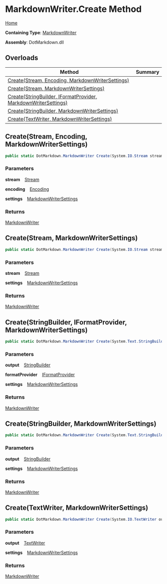 # MarkdownWriter\.Create Method

[Home](../../../README.md)

**Containing Type**: [MarkdownWriter](../README.md)

**Assembly**: DotMarkdown\.dll

## Overloads

| Method | Summary |
| ------ | ------- |
| [Create(Stream, Encoding, MarkdownWriterSettings)](#DotMarkdown_MarkdownWriter_Create_System_IO_Stream_System_Text_Encoding_DotMarkdown_MarkdownWriterSettings_) | |
| [Create(Stream, MarkdownWriterSettings)](#DotMarkdown_MarkdownWriter_Create_System_IO_Stream_DotMarkdown_MarkdownWriterSettings_) | |
| [Create(StringBuilder, IFormatProvider, MarkdownWriterSettings)](#DotMarkdown_MarkdownWriter_Create_System_Text_StringBuilder_System_IFormatProvider_DotMarkdown_MarkdownWriterSettings_) | |
| [Create(StringBuilder, MarkdownWriterSettings)](#DotMarkdown_MarkdownWriter_Create_System_Text_StringBuilder_DotMarkdown_MarkdownWriterSettings_) | |
| [Create(TextWriter, MarkdownWriterSettings)](#DotMarkdown_MarkdownWriter_Create_System_IO_TextWriter_DotMarkdown_MarkdownWriterSettings_) | |

## Create\(Stream, Encoding, MarkdownWriterSettings\) <a name="DotMarkdown_MarkdownWriter_Create_System_IO_Stream_System_Text_Encoding_DotMarkdown_MarkdownWriterSettings_"></a>

```csharp
public static DotMarkdown.MarkdownWriter Create(System.IO.Stream stream, System.Text.Encoding encoding, DotMarkdown.MarkdownWriterSettings settings = null)
```

### Parameters

**stream** &ensp; [Stream](https://docs.microsoft.com/en-us/dotnet/api/system.io.stream)

**encoding** &ensp; [Encoding](https://docs.microsoft.com/en-us/dotnet/api/system.text.encoding)

**settings** &ensp; [MarkdownWriterSettings](../../MarkdownWriterSettings/README.md)

### Returns

[MarkdownWriter](../README.md)

## Create\(Stream, MarkdownWriterSettings\) <a name="DotMarkdown_MarkdownWriter_Create_System_IO_Stream_DotMarkdown_MarkdownWriterSettings_"></a>

```csharp
public static DotMarkdown.MarkdownWriter Create(System.IO.Stream stream, DotMarkdown.MarkdownWriterSettings settings = null)
```

### Parameters

**stream** &ensp; [Stream](https://docs.microsoft.com/en-us/dotnet/api/system.io.stream)

**settings** &ensp; [MarkdownWriterSettings](../../MarkdownWriterSettings/README.md)

### Returns

[MarkdownWriter](../README.md)

## Create\(StringBuilder, IFormatProvider, MarkdownWriterSettings\) <a name="DotMarkdown_MarkdownWriter_Create_System_Text_StringBuilder_System_IFormatProvider_DotMarkdown_MarkdownWriterSettings_"></a>

```csharp
public static DotMarkdown.MarkdownWriter Create(System.Text.StringBuilder output, IFormatProvider formatProvider, DotMarkdown.MarkdownWriterSettings settings = null)
```

### Parameters

**output** &ensp; [StringBuilder](https://docs.microsoft.com/en-us/dotnet/api/system.text.stringbuilder)

**formatProvider** &ensp; [IFormatProvider](https://docs.microsoft.com/en-us/dotnet/api/system.iformatprovider)

**settings** &ensp; [MarkdownWriterSettings](../../MarkdownWriterSettings/README.md)

### Returns

[MarkdownWriter](../README.md)

## Create\(StringBuilder, MarkdownWriterSettings\) <a name="DotMarkdown_MarkdownWriter_Create_System_Text_StringBuilder_DotMarkdown_MarkdownWriterSettings_"></a>

```csharp
public static DotMarkdown.MarkdownWriter Create(System.Text.StringBuilder output, DotMarkdown.MarkdownWriterSettings settings = null)
```

### Parameters

**output** &ensp; [StringBuilder](https://docs.microsoft.com/en-us/dotnet/api/system.text.stringbuilder)

**settings** &ensp; [MarkdownWriterSettings](../../MarkdownWriterSettings/README.md)

### Returns

[MarkdownWriter](../README.md)

## Create\(TextWriter, MarkdownWriterSettings\) <a name="DotMarkdown_MarkdownWriter_Create_System_IO_TextWriter_DotMarkdown_MarkdownWriterSettings_"></a>

```csharp
public static DotMarkdown.MarkdownWriter Create(System.IO.TextWriter output, DotMarkdown.MarkdownWriterSettings settings = null)
```

### Parameters

**output** &ensp; [TextWriter](https://docs.microsoft.com/en-us/dotnet/api/system.io.textwriter)

**settings** &ensp; [MarkdownWriterSettings](../../MarkdownWriterSettings/README.md)

### Returns

[MarkdownWriter](../README.md)

